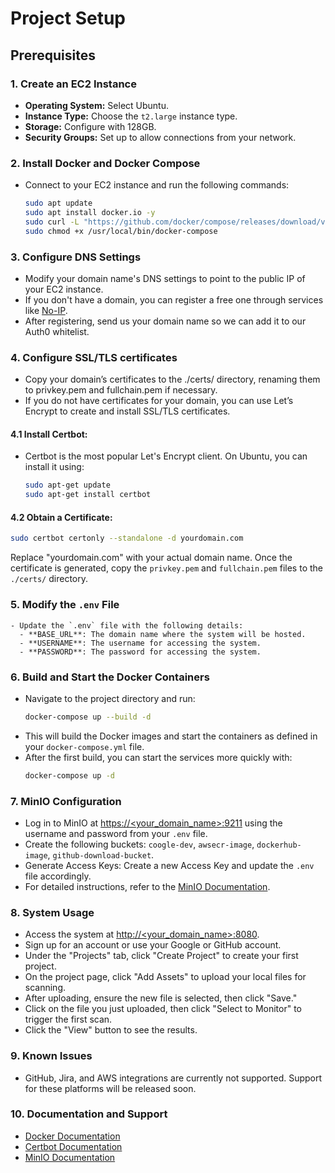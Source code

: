 # Project Setup

## Prerequisites

### 1. Create an EC2 Instance
   - **Operating System:** Select Ubuntu.
   - **Instance Type:** Choose the `t2.large` instance type.
   - **Storage:** Configure with 128GB.
   - **Security Groups:** Set up to allow connections from your network.

### 2. Install Docker and Docker Compose
   - Connect to your EC2 instance and run the following commands:
     ```bash
     sudo apt update
     sudo apt install docker.io -y
     sudo curl -L "https://github.com/docker/compose/releases/download/v2.11.1/docker-compose-$(uname -s)-$(uname -m)" -o /usr/local/bin/docker-compose
     sudo chmod +x /usr/local/bin/docker-compose
     ```

### 3. Configure DNS Settings
   - Modify your domain name's DNS settings to point to the public IP of your EC2 instance.
   - If you don't have a domain, you can register a free one through services like [No-IP](https://www.noip.com/).
   - After registering, send us your domain name so we can add it to our Auth0 whitelist.

### 4. Configure SSL/TLS certificates
   - Copy your domain’s certificates to the ./certs/ directory, renaming them to privkey.pem and fullchain.pem if necessary.
   - If you do not have certificates for your domain, you can use Let’s Encrypt to create and install SSL/TLS certificates.

#### 4.1 Install Certbot:
   - Certbot is the most popular Let's Encrypt client. On Ubuntu, you can install it using:
     ```bash
     sudo apt-get update
     sudo apt-get install certbot
     ```

#### 4.2 Obtain a Certificate:
  ```bash
  sudo certbot certonly --standalone -d yourdomain.com
  ```
  Replace "yourdomain.com" with your actual domain name. Once the certificate is generated, copy the `privkey.pem` and `fullchain.pem` files to the `./certs/` directory.

### 5. Modify the `.env` File
    - Update the `.env` file with the following details:
      - **BASE_URL**: The domain name where the system will be hosted.
      - **USERNAME**: The username for accessing the system.
      - **PASSWORD**: The password for accessing the system.

### 6. Build and Start the Docker Containers
   - Navigate to the project directory and run:
     ```bash
     docker-compose up --build -d
     ```
   - This will build the Docker images and start the containers as defined in your `docker-compose.yml` file.
   - After the first build, you can start the services more quickly with:
     ```bash
     docker-compose up -d
     ```

### 7. MinIO Configuration
   - Log in to MinIO at [https://<your_domain_name>:9211](https://<your_domain_name>:9211) using the username and password from your `.env` file.
   - Create the following buckets: `coogle-dev`, `awsecr-image`, `dockerhub-image`, `github-download-bucket`.
   - Generate Access Keys: Create a new Access Key and update the `.env` file accordingly.
   - For detailed instructions, refer to the [MinIO Documentation](https://docs.min.io/).

### 8. System Usage
   - Access the system at [http://<your_domain_name>:8080](http://<your_domain_name>:8080).
   - Sign up for an account or use your Google or GitHub account.
   - Under the "Projects" tab, click "Create Project" to create your first project.
   - On the project page, click "Add Assets" to upload your local files for scanning.
   - After uploading, ensure the new file is selected, then click "Save."
   - Click on the file you just uploaded, then click "Select to Monitor" to trigger the first scan.
   - Click the "View" button to see the results.

### 9. Known Issues
   - GitHub, Jira, and AWS integrations are currently not supported. Support for these platforms will be released soon.

### 10. Documentation and Support
   - [Docker Documentation](https://docs.docker.com/)
   - [Certbot Documentation](https://certbot.eff.org/)
   - [MinIO Documentation](https://docs.min.io/)
